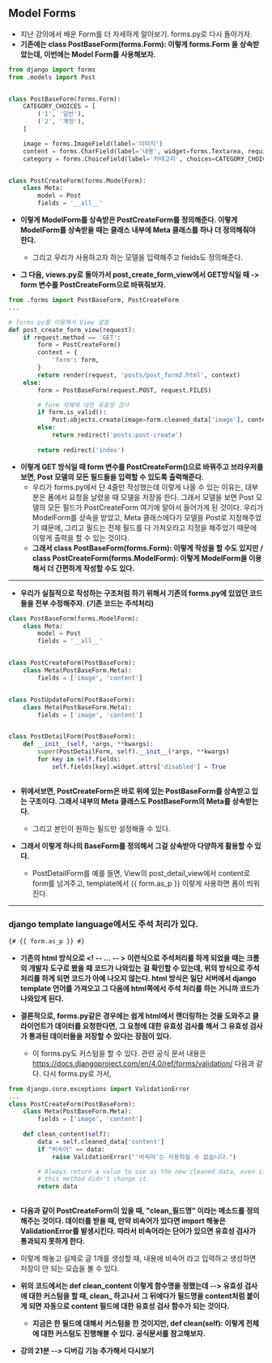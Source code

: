 ## Model Forms
- 지난 강의에서 배운 Form를 더 자세하게 알아보기. forms.py로 다시 돌아가자.
- **기존에는 class PostBaseForm(forms.Form): 이렇게 forms.Form 을 상속받았는데, 이번에는 Model Form를 사용해보자.**

```python
from django import forms
from .models import Post


class PostBaseForm(forms.Form):
    CATEGORY_CHOICES = [
        ('1', '일반'),
        ('2', '계정'),
    ]

    image = forms.ImageField(label='이미지')
    content = forms.CharField(label='내용', widget=forms.Textarea, required=True)
    category = forms.ChoiceField(label='카테고리', choices=CATEGORY_CHOICES)    


class PostCreateForm(forms.ModelForm):
    class Meta:
        model = Post
        fields = '__all__'    
```


- **이렇게 ModelForm를 상속받은 PostCreateForm를 정의해준다. 이렇게 ModelForm를 상속받을 때는 클래스 내부에 Meta 클래스를 하나 더 정의해줘야 한다.**
  - 그리고 우리가 사용하고자 하는 모델을 입력해주고 fields도 정의해준다.


- **그 다음, views.py로 돌아가서 post_create_form_view에서 GET방식일 때 -> form 변수를 PostCreateForm으로 바꿔줘보자.**

```python
from .forms import PostBaseForm, PostCreateForm
...

# forms.py를 이용해서 View 설정
def post_create_form_view(request):
    if request.method == 'GET':
        form = PostCreateForm()
        context = {
            'form': form,
        }
        return render(request, 'posts/post_form2.html', context)
    else:
        form = PostBaseForm(request.POST, request.FILES)

        # form 자체에 대한 유효성 검사
        if form.is_valid():
            Post.objects.create(image=form.cleaned_data['image'], content=form.cleaned_data['content'], writer=request.user) 
        else:
            return redirect('posts:post-create')
        
        return redirect('index')
```

- **이렇게 GET 방식일 때 form 변수를 PostCreateForm()으로 바꿔주고 브라우저를 보면, Post 모델의 모든 필드들을 입력할 수 있도록 출력해준다.**
  - 우리가 forms.py에서 단 4줄만 작성했는데 이렇게 나올 수 있는 이유는, 대부분은 폼에서 요청을 날렸을 때 모델을 저장을 한다. 그래서 모델을 보면 Post 모델의 모든 필드가 PostCreateForm 여기에 알아서 들어가게 된 것이다. 우리가 ModelForm를 상속을 받았고, Meta 클래스에다가 모델을 Post로 지정해주었기 떄문에, 그리고 필드는 전체 필드를 다 가져오라고 지정을 해주었기 때문에 이렇게 출력을 할 수 있는 것이다. 
  - **그래서 class PostBaseForm(forms.Form): 이렇게 작성을 할 수도 있지만 / class PostCreateForm(forms.ModelForm): 이렇게 ModelForm을 이용해서 더 간편하게 작성할 수도 있다.**

* * *

- **우리가 실질적으로 작성하는 구조처럼 하기 위해서 기존의 forms.py에 있었던 코드들을 전부 수정해주자. (기존 코드는 주석처리)**

```python
class PostBaseForm(forms.ModelForm):
    class Meta:
        model = Post
        fields = '__all__'


class PostCreateForm(PostBaseForm):
    class Meta(PostBaseForm.Meta):
        fields = ['image', 'content']


class PostUpdateForm(PostBaseForm):
    class Meta(PostBaseForm.Meta):
        fields = ['image', 'content']


class PostDetailForm(PostBaseForm):
    def __init__(self, *args, **kwargs):
        super(PostDetailForm, self).__init__(*args, **kwargs)
        for key in self.fields:
            self.fields[key].widget.attrs['disabled'] = True
    
```

- **위에서보면, PostCreateForm은 바로 위에 있는 PostBaseForm를 상속받고 있는 구조이다. 그래서 내부의 Meta 클래스도 PostBaseForm의 Meta를 상속받는다.**
  - 그리고 본인이 원하는 필드만 설정해줄 수 있다. 

- **그래서 이렇게 하나의 BaseForm를 정의해서 그걸 상속받아 다양하게 활용할 수 있다.**
  - PostDetailForm를 예를 들면, View의 post_detail_view에서 content로 form를 넘겨주고, template에서 {{ form.as_p }} 이렇게 사용하면 폼이 띄워진다. 

* * *

### django template language에서도 주석 처리가 있다. 

```html
{# {{ form.as_p }} #}
```

- **기존의 html 방식으로 <! -- ... -- > 이런식으로 주석처리를 하게 되었을 때는 크롬의 개발자 도구로 봤을 때 코드가 나와있는 걸 확인할 수 있는데, 위의 방식으로 주석처리를 하게 되면 코드가 아예 나오지 않는다. html 방식은 일단 서버에서 django template 언어를 가져오고 그 다음에 html쪽에서 주석 처리를 하는 거니까 코드가 나와있게 된다.**

- **결론적으로, forms.py같은 경우에는 쉽게 html에서 랜더링하는 것을 도와주고 클라이언트가 데이터를 요청한다면, 그 요청에 대한 유효성 검사를 해서 그 유효성 검사가 통과된 데이터들을 저장할 수 있다는 장점이 있다.**
  - 이 forms.py도 커스텀을 할 수 있다. 관련 공식 문서 내용은 https://docs.djangoproject.com/en/4.0/ref/forms/validation/ 다음과 같다. 다시 forms.py로 가서,

```python
from django.core.exceptions import ValidationError
...
class PostCreateForm(PostBaseForm):
    class Meta(PostBaseForm.Meta):
        fields = ['image', 'content']
    
    def clean_content(self):
        data = self.cleaned_data['content']
        if "비속어" == data:
            raise ValidationError("'비속어'는 사용하실 수 없습니다.")

        # Always return a value to use as the new cleaned data, even if
        # this method didn't change it.
        return data
        
```

- **다음과 같이 PostCreateForm이 있을 때, "clean_필드명" 이라는 메소드를 정의해주는 것이다. 데이터를 받을 때, 만약 비속어가 있다면 import 해놓은 ValidationError를 발생시킨다. 따라서 비속어라는 단어가 있으면 유효성 검사가 통과되지 못하게 한다.** 
- 이렇게 해놓고 실제로 글 1개를 생성할 때, 내용에 비속어 라고 입력하고 생성하면 저장이 안 되는 모습을 볼 수 있다.
- **위의 코드에서는 def clean_content 이렇게 함수명을 정했는데 --> 유효성 검사에 대한 커스텀을 할 때, clean_ 하고나서 그 뒤에다가 필드명을 content처럼 붙이게 되면 자동으로 content 필드에 대한 유효성 검사 함수가 되는 것이다.**
  - **지금은 한 필드에 대해서 커스텀을 한 것이지만, def clean(self): 이렇게 전체에 대한 커스텀도 진행해볼 수 있다. 공식문서를 참고해보자.**


- **강의 21분 --> 디버깅 기능 추가해서 다시보기**












